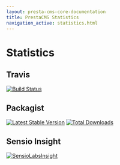 ```yaml
---
layout: presta-cms-core-documentation
title: PrestaCMS Statistics
navigation_active: statistics.html
---
```


# Statistics


## Travis

[![Build Status](https://secure.travis-ci.org/prestaconcept/PrestaCMSCoreBundle.png?branch=master)](http://travis-ci.org/prestaconcept/PrestaCMSCoreBundle)

## Packagist

[![Latest Stable Version](https://poser.pugx.org/presta/cms-core-bundle/v/stable.png)](https://packagist.org/packages/presta/cms-core-bundle)
[![Total Downloads](https://poser.pugx.org/presta/cms-core-bundle/downloads.png)](https://packagist.org/packages/presta/cms-core-bundle)


## Sensio Insight

[![SensioLabsInsight](https://insight.sensiolabs.com/projects/6576869b-bb02-4c6f-85ad-eac142d03b85/big.png)](https://insight.sensiolabs.com/projects/6576869b-bb02-4c6f-85ad-eac142d03b85)

